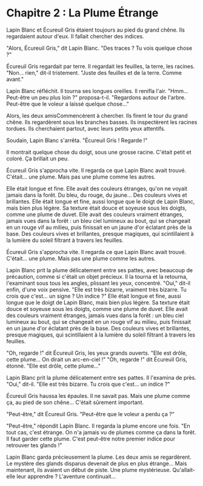 # Chapitre 2 : La Plume Étrange

Lapin Blanc et Écureuil Gris étaient toujours au pied du grand chêne.  Ils regardaient autour d'eux.  Il fallait chercher des indices.

"Alors, Écureuil Gris," dit Lapin Blanc.  "Des traces ?  Tu vois quelque chose ?"

Écureuil Gris regardait par terre.  Il regardait les feuilles, la terre, les racines.  "Non... rien," dit-il tristement.  "Juste des feuilles et de la terre.  Comme avant."

Lapin Blanc réfléchit.  Il tourna ses longues oreilles.  Il renifla l'air.  "Hmm...  Peut-être un peu plus loin ?" proposa-t-il.  "Regardons autour de l'arbre.  Peut-être que le voleur a laissé quelque chose..."

Alors, les deux amisCommencèrent à chercher.  Ils firent le tour du grand chêne.  Ils regardèrent sous les branches basses.  Ils inspectèrent les racines tordues.  Ils cherchaient partout, avec leurs petits yeux attentifs.

Soudain, Lapin Blanc s'arrêta.  "Écureuil Gris !  Regarde !"

Il montrait quelque chose du doigt, sous une grosse racine.  C'était petit et coloré.  Ça brillait un peu.

Écureuil Gris s'approcha vite.  Il regarda ce que Lapin Blanc avait trouvé.  C'était... une plume.  Mais pas une plume comme les autres.

Elle était longue et fine.  Elle avait des couleurs étranges, qu'on ne voyait jamais dans la forêt.  Du bleu, du rouge, du jaune...  Des couleurs vives et brillantes.
Elle était longue et fine, aussi longue que le doigt de Lapin Blanc, mais bien plus légère. Sa texture était douce et soyeuse sous les doigts, comme une plume de duvet. Elle avait des couleurs vraiment étranges, jamais vues dans la forêt : un bleu ciel lumineux au bout, qui se changeait en un rouge vif au milieu, puis finissait en un jaune d'or éclatant près de la base. Des couleurs vives et brillantes, presque magiques, qui scintillaient à la lumière du soleil filtrant à travers les feuilles.

Écureuil Gris s'approcha vite.  Il regarda ce que Lapin Blanc avait trouvé.  C'était... une plume.  Mais pas une plume comme les autres.

Lapin Blanc prit la plume délicatement entre ses pattes, avec beaucoup de précaution, comme si c'était un objet précieux. Il la tourna et la retourna, l'examinant sous tous les angles, plissant les yeux, concentré. "Oui," dit-il enfin, d'une voix pensive. "Elle est très bizarre, vraiment très bizarre.  Tu crois que c'est... un signe ? Un indice ?"
Elle était longue et fine, aussi longue que le doigt de Lapin Blanc, mais bien plus légère. Sa texture était douce et soyeuse sous les doigts, comme une plume de duvet. Elle avait des couleurs vraiment étranges, jamais vues dans la forêt : un bleu ciel lumineux au bout, qui se changeait en un rouge vif au milieu, puis finissait en un jaune d'or éclatant près de la base. Des couleurs vives et brillantes, presque magiques, qui scintillaient à la lumière du soleil filtrant à travers les feuilles.

"Oh, regarde !" dit Écureuil Gris, les yeux grands ouverts. "Elle est drôle, cette plume... On dirait un arc-en-ciel !"
"Oh, regarde !"  dit Écureuil Gris, étonné.  "Elle est drôle, cette plume..."

Lapin Blanc prit la plume délicatement entre ses pattes.  Il l'examina de près.  "Oui," dit-il.  "Elle est très bizarre.  Tu crois que c'est... un indice ?"

Écureuil Gris haussa les épaules.  Il ne savait pas.  Mais une plume comme ça, au pied de son chêne...  C'était sûrement important.

"Peut-être," dit Écureuil Gris.  "Peut-être que le voleur a perdu ça ?"

"Peut-être," répondit Lapin Blanc.  Il regarda la plume encore une fois.  "En tout cas, c'est étrange.  On n'a jamais vu de plumes comme ça dans la forêt.  Il faut garder cette plume.  C'est peut-être notre premier indice pour retrouver tes glands !"

Lapin Blanc garda précieusement la plume.  Les deux amis se regardèrent.  Le mystère des glands disparus devenait de plus en plus étrange...  Mais maintenant, ils avaient un début de piste.  Une plume mystérieuse.  Qu'allait-elle leur apprendre ?  L'aventure continuait...